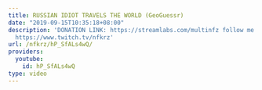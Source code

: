 ```yaml
---
title: RUSSIAN IDIOT TRAVELS THE WORLD (GeoGuessr)
date: "2019-09-15T10:35:18+08:00"
description: 'DONATION LINK: https://streamlabs.com/multinfz follow me on twitch pls
  https://www.twitch.tv/nfkrz'
url: /nfkrz/hP_SfALs4wQ/
providers:
  youtube:
    id: hP_SfALs4wQ
type: video
---
```

